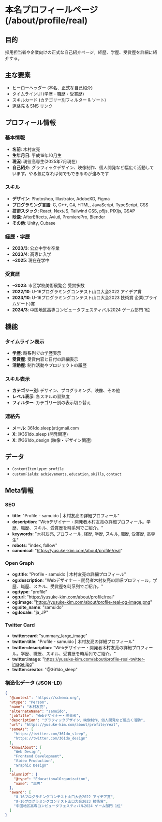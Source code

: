 # 本名プロフィールページ (/about/profile/real)

## 目的

採用担当者や企業向けの正式な自己紹介ページ。経歴、学歴、受賞歴を詳細に紹介する。

## 主な要素

- ヒーローヘッダー (本名、正式な自己紹介)
- タイムラインUI (学歴・職歴・受賞歴)
- スキルカード (カテゴリー別フィルター & ソート)
- 連絡先 & SNS リンク

## プロフィール情報

### 基本情報

- **名前**: 木村友亮
- **生年月日**: 平成19年10月生
- **現況**: 現役高専生(2025年7月現在)
- **自己紹介**: グラフィックデザイン、映像制作、個人開発など幅広く活動しています。やる気になれば何でもできるのが強みです

### スキル

- **デザイン**: Photoshop, Illustrator, AdobeXD, Figma
- **プログラミング言語**: C, C++, C#, HTML, JavaScript, TypeScript, CSS
- **技術スタック**: React, NextJS, Tailwind CSS, p5js, PIXIjs, GSAP
- **映像**: AfterEffects, Aviutl, PremierePro, Blender
- **その他**: Unity, Cubase

### 経歴・学歴

- **2023/3**: 公立中学を卒業
- **2023/4**: 高専に入学
- **~2025**: 現在在学中

### 受賞歴

- **~2023**: 市区学校美術展覧会 受賞多数
- **2022/10**: U-16プログラミングコンテスト山口大会2022 アイデア賞
- **2023/10**: U-16プログラミングコンテスト山口大会2023 技術賞 企業(プライムゲート)賞
- **2024/3**: 中国地区高専コンピュータフェスティバル2024 ゲーム部門 1位

## 機能

### タイムライン表示

- **学歴**: 時系列での学歴表示
- **受賞歴**: 受賞内容と日付の詳細表示
- **活動歴**: 制作活動やプロジェクトの履歴

### スキル表示

- **カテゴリー別**: デザイン、プログラミング、映像、その他
- **レベル表示**: 各スキルの習熟度
- **フィルター**: カテゴリー別の表示切り替え

### 連絡先

- **メール**: 361do.sleep(at)gmail.com
- **X**: @361do_sleep (開発関連)
- **X**: @361do_design (映像・デザイン関連)

## データ

- `ContentItem` type: `profile`
- `customFields`: `achievements`, `education`, `skills`, `contact`

## Meta情報

### SEO

- **title**: "Profile - samuido | 木村友亮の詳細プロフィール"
- **description**: "Webデザイナー・開発者木村友亮の詳細プロフィール。学歴、職歴、スキル、受賞歴を時系列でご紹介。"
- **keywords**: "木村友亮, プロフィール, 経歴, 学歴, スキル, 職歴, 受賞歴, 高専生"
- **robots**: "index, follow"
- **canonical**: "https://yusuke-kim.com/about/profile/real"

### Open Graph

- **og:title**: "Profile - samuido | 木村友亮の詳細プロフィール"
- **og:description**: "Webデザイナー・開発者木村友亮の詳細プロフィール。学歴、職歴、スキル、受賞歴を時系列でご紹介。"
- **og:type**: "profile"
- **og:url**: "https://yusuke-kim.com/about/profile/real"
- **og:image**: "https://yusuke-kim.com/about/profile-real-og-image.png"
- **og:site_name**: "samuido"
- **og:locale**: "ja_JP"

### Twitter Card

- **twitter:card**: "summary_large_image"
- **twitter:title**: "Profile - samuido | 木村友亮の詳細プロフィール"
- **twitter:description**: "Webデザイナー・開発者木村友亮の詳細プロフィール。学歴、職歴、スキル、受賞歴を時系列でご紹介。"
- **twitter:image**: "https://yusuke-kim.com/about/profile-real-twitter-image.jpg"
- **twitter:creator**: "@361do_sleep"

### 構造化データ (JSON-LD)

```json
{
  "@context": "https://schema.org",
  "@type": "Person",
  "name": "木村友亮",
  "alternateName": "samuido",
  "jobTitle": "Webデザイナー・開発者",
  "description": "グラフィックデザイン、映像制作、個人開発など幅広く活動",
  "url": "https://yusuke-kim.com/about/profile/real",
  "sameAs": [
    "https://twitter.com/361do_sleep",
    "https://twitter.com/361do_design"
  ],
  "knowsAbout": [
    "Web Design",
    "Frontend Development",
    "Video Production",
    "Graphic Design"
  ],
  "alumniOf": {
    "@type": "EducationalOrganization",
    "name": "高専"
  },
  "award": [
    "U-16プログラミングコンテスト山口大会2022 アイデア賞",
    "U-16プログラミングコンテスト山口大会2023 技術賞",
    "中国地区高専コンピュータフェスティバル2024 ゲーム部門 1位"
  ]
}
```
